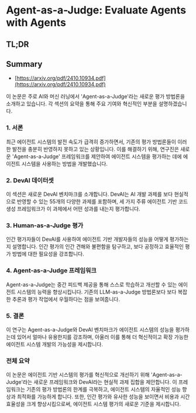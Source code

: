 # Agent-as-a-Judge: Evaluate Agents with Agents
## TL;DR
## Summary
- [https://arxiv.org/pdf/2410.10934.pdf](https://arxiv.org/pdf/2410.10934.pdf)

이 논문은 주로 AI와 머신 러닝에서 'Agent-as-a-Judge'라는 새로운 평가 방법론을 소개하고 있습니다. 각 섹션의 요약을 통해 주요 기여와 혁신적인 부분을 설명하겠습니다.

### 1. 서론
최근 에이전트 시스템의 발전 속도가 급격히 증가하면서, 기존의 평가 방법론들이 이러한 발전을 충분히 반영하지 못하고 있는 상황입니다. 이를 해결하기 위해, 연구진은 새로운 'Agent-as-a-Judge' 프레임워크를 제안하여 에이전트 시스템을 평가하는 데에 에이전트 시스템을 사용하는 방법을 개발했습니다.

### 2. DevAI 데이터셋
이 섹션은 새로운 DevAI 벤치마크를 소개합니다. DevAI는 AI 개발 과제를 보다 현실적으로 반영할 수 있는 55개의 다양한 과제를 포함하며, 세 가지 주류 에이전트 기반 코드 생성 프레임워크가 이 과제에서 어떤 성과를 내는지 평가합니다.

### 3. Human-as-a-Judge 평가
인간 평가자들이 DevAI를 사용하여 에이전트 기반 개발자들의 성능을 어떻게 평가하는지 설명합니다. 인간 평가의 인간 견해와 불편함을 탐구하고, 보다 공정하고 효율적인 평가 방법에 대한 필요성을 강조합니다.

### 4. Agent-as-a-Judge 프레임워크
Agent-as-a-Judge는 중간 피드백 제공을 통해 스스로 학습하고 개선할 수 있는 에이전트 시스템의 능력을 향상시킵니다. 기존의 LLM-as-a-Judge 방법론보다 보다 복잡한 추론과 평가 작업에서 우월하다는 점을 보여줍니다.

### 5. 결론
이 연구는 Agent-as-a-Judge와 DevAI 벤치마크가 에이전트 시스템의 성능을 평가하는데 있어서 얼마나 유용한지를 강조하며, 아울러 이를 통해 더 혁신적이고 확장 가능한 에이전트 시스템 개발의 가능성을 제시합니다.

### 전체 요약
이 논문은 에이전트 기반 시스템의 평가를 혁신적으로 개선하기 위해 'Agent-as-a-Judge'라는 새로운 프레임워크와 DevAI라는 현실적 과제 집합을 제안합니다. 이 프레임워크는 기존의 평가 방법론의 한계를 극복하고, 에이전트 시스템의 자율적인 성능 향상과 최적화를 가능하게 합니다. 또한, 인간 평가와 유사한 성능을 보이면서 비용과 시간 효율성을 크게 향상시킴으로써, 에이전트 시스템 평가의 새로운 기준을 제시합니다.
